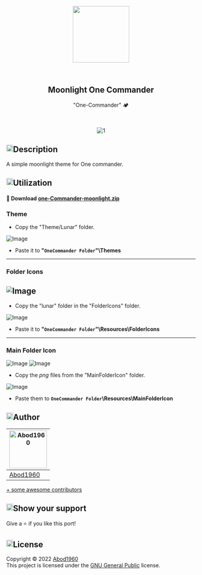 <p align="center">
    <img src="https://i.imgur.com/nVXWcZJ.png" width = 150rem/>
</p> 
<br>
<h2 align="center"> <b>Moonlight One Commander</b> </h2>
<p align="center">"One-Commander" 🏕
</p>

<br>
<div align="center">
  
![1](https://i.imgur.com/xIh4dig.png)

</div>

<h2 style="display: flex; flex-direction: row; justify-content: start;"> <img width="18px" alt="Abod1960" src="https://i.imgur.com/ZGdXKdI.png"> Description</h2>

A simple moonlight theme for One commander.

<h2 style="display: flex; flex-direction: row; justify-content: start;"> <img width="18px" alt="Abod1960" src="https://i.imgur.com/47tcmEc.png"> Utilization</h2>

#### 🔰 Download [one-Commander-moonlight.zip](https://github.com/Moonlight-color-theme/One-Commander/releases/download/1.0/One-Commander-moonlight.zip)


### Theme


- Copy the "Theme/Lunar" folder.

![Image](https://i.imgur.com/bE9KkDN.png)

- Paste it to **"`OneCommander Folder`"\Themes**

---
### Folder Icons


![Image](https://i.imgur.com/zewltXC.png)
---
- Copy the "lunar" folder in the "FolderIcons" folder.

![Image](https://i.imgur.com/PJLix18.png)

- Paste it to **"`OneCommander Folder`"\Resources\FolderIcons**

---
### Main Folder Icon

![Image](https://i.imgur.com/gz8vVOC.png)    ![Image](https://i.imgur.com/V6HS6jQ.png)

- Copy the *png* files from the "MainFolderIcon" folder.

![Image](https://i.imgur.com/vux9soy.png)

- Paste them to **`OneCommander Folder`\Resources\MainFolderIcon**


  
<h2 style="display: flex; flex-direction: row; justify-content: start;"> <img width="18px" alt="Abod1960" src="https://i.imgur.com/eK12XXt.png"> Author</h2>




<a href="https://github.com/Abod1960" alt=""><img width="100" alt="Abod1960" src="https://avatars.githubusercontent.com/u/79435005?v=4"></a> |
--- |
<a alt="Abod1960" href="https://github.com/Abod1960">Abod1960</a> |


[+ some awesome contributors](https://github.com/Moonlight-color-theme/new-port-template/graphs/contributors)
  
<h2 style="display: flex; flex-direction: row; justify-content: start;"> <img width="18px" alt="Abod1960" src="https://i.imgur.com/NXaOnPt.png"> Show your support</h2>

Give a ⭐️ if you like this port!
  
<h2 style="display: flex; flex-direction: row; justify-content: start;"> <img width="18px" alt="Abod1960" src="https://i.imgur.com/8zmDXkV.png"> License</h2>

Copyright © 2022 [Abod1960](https://github.com/Abod1960)<br>
This project is licensed under the [GNU General Public](https://github.com/Moonlight-color-theme/One-Commander/blob/main/LICENSE) license.<br>
